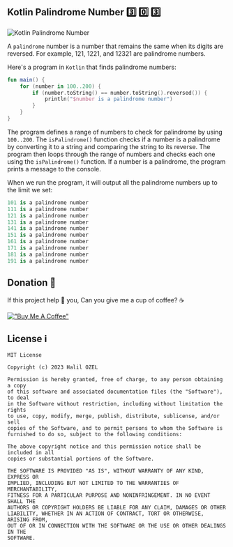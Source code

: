 ## Kotlin Palindrome Number 3️⃣ 0️⃣ 3️⃣

![Kotlin Palindrome Number](https://inoxoft.com/wp-content/uploads/2018/12/Reasons-why-Kotlin-is-the-best-programming-language-for-Android-developers@3x-100-1.jpg)

A `palindrome` number is a number that remains the same when its digits are reversed. 
For example, 121, 1221, and 12321 are palindrome numbers.

Here's a program in `Kotlin` that finds palindrome numbers:

```kotlin
fun main() {
    for (number in 100..200) {
        if (number.toString() == number.toString().reversed()) {
            println("$number is a palindrome number")
        }
    }
}
```
The program defines a range of numbers to check for palindrome by using `100..200`. The `isPalindrome()` function checks if a number is a palindrome by converting it to a string and comparing the string to its reverse. The program then loops through the range of numbers and checks each one using the `isPalindrome()` function. If a number is a palindrome, the program prints a message to the console.

When we run the program, it will output all the palindrome numbers up to the limit we set:

```kotlin
101 is a palindrome number
111 is a palindrome number
121 is a palindrome number
131 is a palindrome number
141 is a palindrome number
151 is a palindrome number
161 is a palindrome number
171 is a palindrome number
181 is a palindrome number
191 is a palindrome number
```

## Donation 💸

If this project help 💁 you, Can you give me a cup of coffee? ☕

[!["Buy Me A Coffee"](https://www.buymeacoffee.com/assets/img/custom_images/orange_img.png)](https://www.buymeacoffee.com/halilozel1903)

## License ℹ️
```
MIT License

Copyright (c) 2023 Halil OZEL

Permission is hereby granted, free of charge, to any person obtaining a copy
of this software and associated documentation files (the "Software"), to deal
in the Software without restriction, including without limitation the rights
to use, copy, modify, merge, publish, distribute, sublicense, and/or sell
copies of the Software, and to permit persons to whom the Software is
furnished to do so, subject to the following conditions:

The above copyright notice and this permission notice shall be included in all
copies or substantial portions of the Software.

THE SOFTWARE IS PROVIDED "AS IS", WITHOUT WARRANTY OF ANY KIND, EXPRESS OR
IMPLIED, INCLUDING BUT NOT LIMITED TO THE WARRANTIES OF MERCHANTABILITY,
FITNESS FOR A PARTICULAR PURPOSE AND NONINFRINGEMENT. IN NO EVENT SHALL THE
AUTHORS OR COPYRIGHT HOLDERS BE LIABLE FOR ANY CLAIM, DAMAGES OR OTHER
LIABILITY, WHETHER IN AN ACTION OF CONTRACT, TORT OR OTHERWISE, ARISING FROM,
OUT OF OR IN CONNECTION WITH THE SOFTWARE OR THE USE OR OTHER DEALINGS IN THE
SOFTWARE.
```